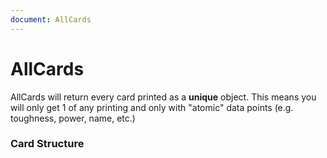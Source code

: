 ```yaml
---
document: AllCards
---
```


# AllCards

AllCards will return every card printed as a **unique** object. This means you will only get 1 of any printing and only with "atomic" data points (e.g. toughness, power, name, etc.)

### Card Structure

<GenerateTable/>
